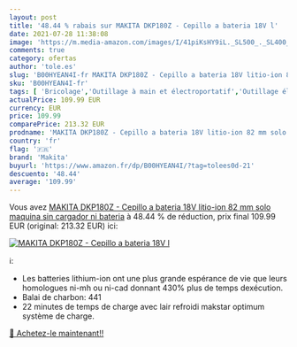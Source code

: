 ```yaml
---
layout: post
title: '48.44 % rabais sur MAKITA DKP180Z - Cepillo a bateria 18V l'
date: 2021-07-28 11:38:08
image: 'https://m.media-amazon.com/images/I/41piKsHY9iL._SL500_._SL400_.jpg'
comments: true
category: ofertas
author: 'tole.es'
slug: 'B00HYEAN4I-fr MAKITA DKP180Z - Cepillo a bateria 18V litio-ion 82 mm...'
sku: 'B00HYEAN4I-fr'
tags: [ 'Bricolage','Outillage à main et électroportatif','Outillage électroportatif','Rabots électriques','makita', ]
actualPrice: 109.99 EUR
currency: EUR
price: 109.99
comparePrice: 213.32 EUR
prodname: 'MAKITA DKP180Z - Cepillo a bateria 18V litio-ion 82 mm solo maquina sin cargador ni bateria'
country: 'fr'
flag: '🇫🇷'
brand: 'Makita'
buyurl: 'https://www.amazon.fr/dp/B00HYEAN4I/?tag=tolees0d-21'
descuento: '48.44'
average: '109.99'
---
```


Vous avez [MAKITA DKP180Z - Cepillo a bateria 18V litio-ion 82 mm solo maquina sin cargador ni bateria](https://www.amazon.fr/dp/B00HYEAN4I/?tag=tolees0d-21)  à  48.44 % de réduction, prix final  109.99 EUR (original: 213.32 EUR) ici:

[![MAKITA DKP180Z - Cepillo a bateria 18V l](https://m.media-amazon.com/images/I/41piKsHY9iL._SL500_._SL400_.jpg)](https://www.amazon.fr/dp/B00HYEAN4I/?tag=tolees0d-21)

ℹ️:

- Les batteries lithium-ion ont une plus grande espérance de vie que leurs homologues ni-mh ou ni-cad donnant 430% plus de temps dexécution.
- Balai de charbon: 441
- 22 minutes de temps de charge avec lair refroidi makstar optimum système de charge.

[🛒 Achetez-le maintenant!!](https://www.amazon.fr/dp/B00HYEAN4I/?tag=tolees0d-21)

